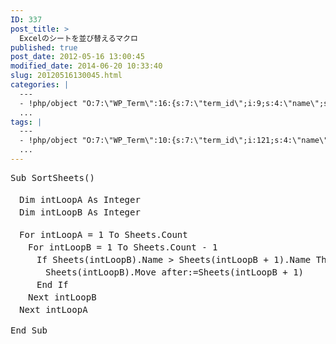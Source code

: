 ```yaml
---
ID: 337
post_title: >
  Excelのシートを並び替えるマクロ
published: true
post_date: 2012-05-16 13:00:45
modified_date: 2014-06-20 10:33:40
slug: 20120516130045.html
categories: |
  ---
  - !php/object "O:7:\"WP_Term\":16:{s:7:\"term_id\";i:9;s:4:\"name\";s:18:\"\u30BD\u30D5\u30C8\u30A6\u30A7\u30A2\";s:4:\"slug\";s:8:\"software\";s:10:\"term_group\";i:0;s:16:\"term_taxonomy_id\";i:9;s:8:\"taxonomy\";s:8:\"category\";s:11:\"description\";s:0:\"\";s:6:\"parent\";i:0;s:5:\"count\";i:47;s:6:\"filter\";s:3:\"raw\";s:6:\"cat_ID\";i:9;s:14:\"category_count\";i:47;s:20:\"category_description\";s:0:\"\";s:8:\"cat_name\";s:18:\"\u30BD\u30D5\u30C8\u30A6\u30A7\u30A2\";s:17:\"category_nicename\";s:8:\"software\";s:15:\"category_parent\";i:0;}"
  ...
tags: |
  ---
  - !php/object "O:7:\"WP_Term\":10:{s:7:\"term_id\";i:121;s:4:\"name\";s:5:\"Excel\";s:4:\"slug\";s:5:\"excel\";s:10:\"term_group\";i:0;s:16:\"term_taxonomy_id\";i:127;s:8:\"taxonomy\";s:8:\"post_tag\";s:11:\"description\";s:0:\"\";s:6:\"parent\";i:0;s:5:\"count\";i:6;s:6:\"filter\";s:3:\"raw\";}"
  ...
---
```

<pre class='prettyprint linenums'>
Sub SortSheets()

　Dim intLoopA As Integer
　Dim intLoopB As Integer

　For intLoopA = 1 To Sheets.Count
　　For intLoopB = 1 To Sheets.Count - 1
　　　If Sheets(intLoopB).Name > Sheets(intLoopB + 1).Name Then
　　　　Sheets(intLoopB).Move after:=Sheets(intLoopB + 1)
　　　End If
　　Next intLoopB
　Next intLoopA

End Sub
</pre>